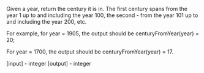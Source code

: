 Given a year, return the century it is in. The first century spans 
from the year 1 up to and including the year 100, the second - 
from the year 101 up to and including the year 200, etc.

For example, for year = 1905, the output should be 
centuryFromYear(year) = 20;

For year = 1700, the output should be
centuryFromYear(year) = 17.

[input] - integer
[output] - integer
